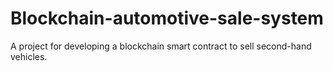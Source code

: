 # Blockchain-automotive-sale-system

A project for developing a blockchain smart contract to sell second-hand vehicles.

